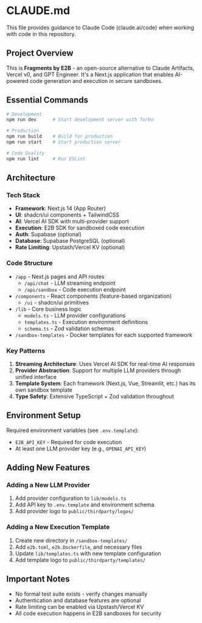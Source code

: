 # CLAUDE.md

This file provides guidance to Claude Code (claude.ai/code) when working with code in this repository.

## Project Overview

This is **Fragments by E2B** - an open-source alternative to Claude Artifacts, Vercel v0, and GPT Engineer. It's a Next.js application that enables AI-powered code generation and execution in secure sandboxes.

## Essential Commands

```bash
# Development
npm run dev      # Start development server with Turbo

# Production
npm run build    # Build for production
npm run start    # Start production server

# Code Quality
npm run lint     # Run ESLint
```

## Architecture

### Tech Stack
- **Framework**: Next.js 14 (App Router)
- **UI**: shadcn/ui components + TailwindCSS
- **AI**: Vercel AI SDK with multi-provider support
- **Execution**: E2B SDK for sandboxed code execution
- **Auth**: Supabase (optional)
- **Database**: Supabase PostgreSQL (optional)
- **Rate Limiting**: Upstash/Vercel KV (optional)

### Code Structure
- `/app` - Next.js pages and API routes
  - `/api/chat` - LLM streaming endpoint
  - `/api/sandbox` - Code execution endpoint
- `/components` - React components (feature-based organization)
  - `/ui` - shadcn/ui primitives
- `/lib` - Core business logic
  - `models.ts` - LLM provider configurations
  - `templates.ts` - Execution environment definitions
  - `schema.ts` - Zod validation schemas
- `/sandbox-templates` - Docker templates for each supported framework

### Key Patterns
1. **Streaming Architecture**: Uses Vercel AI SDK for real-time AI responses
2. **Provider Abstraction**: Support for multiple LLM providers through unified interface
3. **Template System**: Each framework (Next.js, Vue, Streamlit, etc.) has its own sandbox template
4. **Type Safety**: Extensive TypeScript + Zod validation throughout

## Environment Setup

Required environment variables (see `.env.template`):
- `E2B_API_KEY` - Required for code execution
- At least one LLM provider key (e.g., `OPENAI_API_KEY`)

## Adding New Features

### Adding a New LLM Provider
1. Add provider configuration to `lib/models.ts`
2. Add API key to `.env.template` and environment schema
3. Add provider logo to `public/thirdparty/logos/`

### Adding a New Execution Template
1. Create new directory in `/sandbox-templates/`
2. Add `e2b.toml`, `e2b.Dockerfile`, and necessary files
3. Update `lib/templates.ts` with new template configuration
4. Add template logo to `public/thirdparty/templates/`

## Important Notes

- No formal test suite exists - verify changes manually
- Authentication and database features are optional
- Rate limiting can be enabled via Upstash/Vercel KV
- All code execution happens in E2B sandboxes for security
